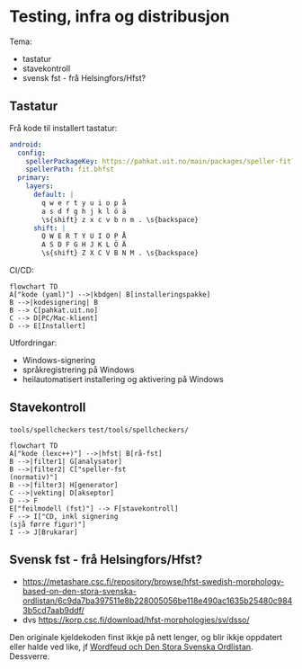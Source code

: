 # Testing, infra og distribusjon

Tema:
- tastatur
- stavekontroll
- svensk fst - frå Helsingfors/Hfst?

## Tastatur

Frå kode til installert tastatur:

```yaml
android:
  config:
    spellerPackageKey: https://pahkat.uit.no/main/packages/speller-fit?channel=nightly&platform=mobile
    spellerPath: fit.bhfst
  primary:
    layers:
      default: |
        q w e r t y u i o p å
        a s d f g h j k l ö ä
        \s{shift} z x c v b n m . \s{backspace}
      shift: |
        Q W E R T Y U I O P Å
        A S D F G H J K L Ö Ä
        \s{shift} Z X C V B N M . \s{backspace}

```

CI/CD:

```mermaid
flowchart TD
A["kode (yaml)"] -->|kbdgen| B[installeringspakke]
B -->|kodesignering| B
B --> C[pahkat.uit.no]
C --> D[PC/Mac-klient]
D --> E[Installert]
```

Utfordringar:
- Windows-signering
- språkregistrering på Windows
- heilautomatisert installering og aktivering på Windows

## Stavekontroll

`tools/spellcheckers`
`test/tools/spellcheckers/`

```mermaid
flowchart TD
A["kode (lexc++)"] -->|hfst| B[rå-fst]
B -->|filter1| G[analysator]
B -->|filter2| C["speller-fst
(normativ)"]
B -->|filter3| H[generator]
C -->|vekting| D[akseptor]
D --> F
E["feilmodell (fst)"] --> F[stavekontroll]
F --> I["CD, inkl signering
(sjå førre figur)"]
I --> J[Brukarar]
```

## Svensk fst - frå Helsingfors/Hfst?

- <https://metashare.csc.fi/repository/browse/hfst-swedish-morphology-based-on-den-stora-svenska-ordlistan/6c9da7ba397511e8b228005056be118e490ac1635b25480c9843b5cd7aab9ddf/>
- dvs <https://korp.csc.fi/download/hfst-morphologies/sv/dsso/>

Den originale kjeldekoden finst ikkje på nett lenger, og blir ikkje oppdatert eller halde ved like, jf [Wordfeud och Den Stora Svenska Ordlistan](https://www.ajour.se/wordfeud-och-den-stora-svenska-ordlistan/). Dessverre.

